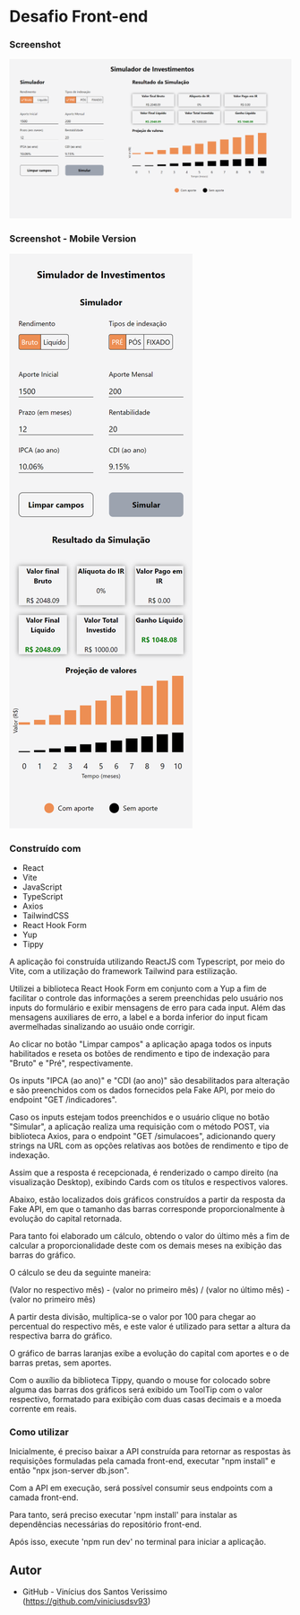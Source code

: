 # Desafio Front-end

### Screenshot

![](./screenshot.png)

### Screenshot - Mobile Version

![](./screenshot-mobile.png)

### Construído com

-   React
-   Vite
-   JavaScript
-   TypeScript
-   Axios
-   TailwindCSS
-   React Hook Form
-   Yup
-   Tippy

A aplicação foi construída utilizando ReactJS com Typescript, por meio do Vite, com a
utilização do framework Tailwind para estilização.

Utilizei a biblioteca React Hook Form em conjunto com a Yup a fim de facilitar o controle
das informações a serem preenchidas pelo usuário nos inputs do formulário e exibir
mensagens de erro para cada input. Além das mensagens auxiliares de erro, a label e a
borda inferior do input ficam avermelhadas sinalizando ao usuáio onde corrigir.

Ao clicar no botão "Limpar campos" a aplicação apaga todos os inputs habilitados e reseta
os botões de rendimento e tipo de indexação para "Bruto" e "Pré", respectivamente.

Os inputs "IPCA (ao ano)" e "CDI (ao ano)" são desabilitados para alteração e são
preenchidos com os dados fornecidos pela Fake API, por meio do endpoint "GET
/indicadores".

Caso os inputs estejam todos preenchidos e o usuário clique no botão "Simular", a
aplicação realiza uma requisição com o método POST, via biblioteca Axios, para o endpoint
"GET /simulacoes", adicionando query strings na URL com as opções relativas aos botões de
rendimento e tipo de indexação.

Assim que a resposta é recepcionada, é renderizado o campo direito (na visualização
Desktop), exibindo Cards com os títulos e respectivos valores.

Abaixo, estão localizados dois gráficos construídos a partir da resposta da Fake API, em
que o tamanho das barras corresponde proporcionalmente à evolução do capital retornada.

Para tanto foi elaborado um cálculo, obtendo o valor do último mês a fim de calcular a
proporcionalidade deste com os demais meses na exibição das barras do gráfico.

O cálculo se deu da seguinte maneira:

(Valor no respectivo mês) - (valor no primeiro mês) / (valor no último mês) - (valor no
primeiro mês)

A partir desta divisão, multiplica-se o valor por 100 para chegar ao percentual do
respectivo mês, e este valor é utilizado para settar a altura da respectiva barra do
gráfico.

O gráfico de barras laranjas exibe a evolução do capital com aportes e o de barras pretas,
sem aportes.

Com o auxílio da biblioteca Tippy, quando o mouse for colocado sobre alguma das barras dos
gráficos será exibido um ToolTip com o valor respectivo, formatado para exibição com duas
casas decimais e a moeda corrente em reais.

### Como utilizar

Inicialmente, é preciso baixar a API construída para retornar as respostas às requisições
formuladas pela camada front-end, executar "npm install" e então "npx json-server
db.json".

Com a API em execução, será possível consumir seus endpoints com a camada front-end.

Para tanto, será preciso executar 'npm install' para instalar as dependências necessárias
do repositório front-end.

Após isso, execute 'npm run dev' no terminal para iniciar a aplicação.

## Autor

-   GitHub - Vinícius dos Santos Verissimo (https://github.com/viniciusdsv93)
